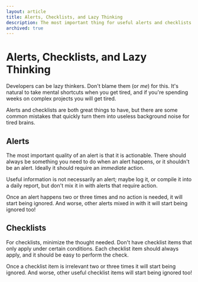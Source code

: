 ```yaml
---
layout: article
title: Alerts, Checklists, and Lazy Thinking
description: The most important thing for useful alerts and checklists.
archived: true
---
```


# Alerts, Checklists, and Lazy Thinking

Developers can be lazy thinkers. Don't blame them (or *me*) for this.
It's natural to take mental shortcuts when you get tired, and if
you're spending weeks on complex projects you will get tired.

Alerts and checklists are both great things to have, but there are
some common mistakes that quickly turn them into useless background
noise for tired brains.

## Alerts

The most important quality of an alert is that it is actionable. There
should always be something you need to do when an alert happens, or it
shouldn't be an alert. Ideally it should require an *immediate* action.

Useful information is not necessarily an alert; maybe log it, or
compile it into a daily report, but don't mix it in with alerts that
require action.

Once an alert happens two or three times and no action is needed, it
will start being ignored. And worse, other alerts mixed in with it
will start being ignored too!

## Checklists

For checklists, minimize the thought needed. Don't have checklist items
that only apply under certain conditions. Each checklist item should always
apply, and it should be easy to perform the check.

Once a checklist item is irrelevant two or three times it will start
being ignored. And worse, other useful checklist items will start
being ignored too!
